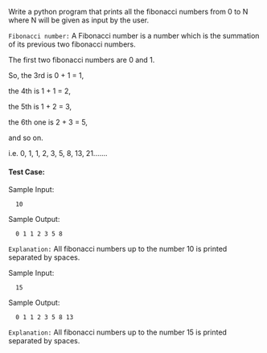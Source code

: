 Write a python program that prints all the fibonacci numbers from 0 to N where N will be given as input by the user.

`Fibonacci number:` A Fibonacci number is a number which is the summation of its previous two fibonacci numbers.

The first two fibonacci numbers are 0 and 1.

So, the 3rd is 0 + 1 = 1,

the 4th is 1 + 1 = 2,

the 5th is 1 + 2 = 3,

the 6th one is 2 + 3 = 5,

and so on.

i.e. 0, 1, 1, 2, 3, 5, 8, 13, 21.......

#### Test Case:

Sample Input:

```
  10
```

Sample Output:

```
  0 1 1 2 3 5 8
```

`Explanation:` All fibonacci numbers up to the number 10 is printed separated by spaces.

Sample Input:

```
  15
```

Sample Output:

```
  0 1 1 2 3 5 8 13
```

`Explanation:` All fibonacci numbers up to the number 15 is printed separated by spaces.
